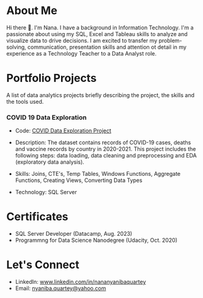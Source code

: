 # About Me
Hi there 👋. I'm Nana. I have a background in Information Technology. I'm a passionate about using my SQL, Excel and Tableau skills to analyze and visualize data to drive decisions. I am excited to transfer my problem-solving, communication, presentation skills and attention ot detail in my experience as a Technology Teacher to a 
Data Analyst role. 


# Portfolio Projects
A list of data analytics projects briefly describing the project, the skills and the tools used.

### COVID 19 Data Exploration
- Code: [COVID Data Exploration Project](https://github.com/nyanibaquartey/Data-Analysis/blob/main/CovidDataExplorationProject.sql)

- Description: The dataset contains records of COVID-19 cases, deaths and vaccine records by country in 2020-2021. This project includes the following steps: data loading, data cleaning and preprocessing and EDA (exploratory data analysis).

- Skills: Joins, CTE's, Temp Tables, Windows Functions, Aggregate Functions, Creating Views, Converting Data Types

- Technology: SQL Server


# Certificates
- SQL Server Developer (Datacamp, Aug. 2023) 
- Programmng for Data Science Nanodegree (Udacity, Oct. 2020)


# Let's Connect
- LinkedIn: www.linkedin.com/in/nananyanibaquartey
- Email: nyaniba.quartey@yahoo.com


